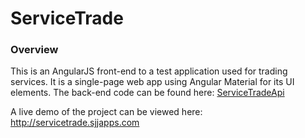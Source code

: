 # ServiceTrade

### Overview

This is an AngularJS front-end to a test application used for trading services.
It is a single-page web app using Angular Material for its UI elements.
The back-end code can be found here: [ServiceTradeApi](https://github.com/ShaneJansen/ServiceTradeApi)

A live demo of the project can be viewed here: http://servicetrade.sjjapps.com
